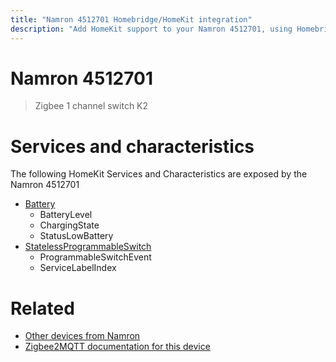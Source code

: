 ```yaml
---
title: "Namron 4512701 Homebridge/HomeKit integration"
description: "Add HomeKit support to your Namron 4512701, using Homebridge, Zigbee2MQTT and homebridge-z2m."
---
```

<!---
This file has been GENERATED using src/docgen/docgen.ts
DO NOT EDIT THIS FILE MANUALLY!
-->
# Namron 4512701
> Zigbee 1 channel switch K2


# Services and characteristics
The following HomeKit Services and Characteristics are exposed by
the Namron 4512701

* [Battery](../../battery.md)
  * BatteryLevel
  * ChargingState
  * StatusLowBattery
* [StatelessProgrammableSwitch](../../action.md)
  * ProgrammableSwitchEvent
  * ServiceLabelIndex


# Related
* [Other devices from Namron](../index.md#namron)
* [Zigbee2MQTT documentation for this device](https://www.zigbee2mqtt.io/devices/4512701.html)